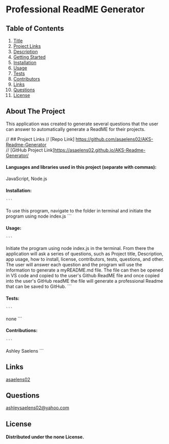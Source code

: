 
# Professional ReadME Generator
        
## Table of Contents 
1. [Title](#Title)
1. [Project Links](#Project-Links)
1. [Description](#Description)
1. [Getting Started](#Getting-Started)
1. [Installation](#Installation)
1. [Usage](#Usage)
1. [Tests](#Tests)
1. [Contributors](#Contributors)
1. [Links](#Links)
1. [Questions](#Questions)
1. [License](#License)
        
## About The Project
This application was created to generate several questions that the user can answer to automatically generate a ReadME for their projects.
        
// ## Project Links
// [Repo Link] https://github.com/asaelens02/AKS-Readme-Generator<br>
// [GitHub Project Link]https://asaelens02.github.io/AKS-Readme-Generator/
        

        
            
#### Languages and libraries used in this project (separate with commas):
JavaScript, Node.js 
        
#### Installation: 
    ```  
To use this program, navigate to the folder in terminal and initiate the program using node index.js
    ```
#### Usage:
    ```  
Initiate the program using node index.js in the terminal. From there the application will ask a series of questions, such as Project title, Description, app usage, how to install, license, contributors, tests, questions, and other. The user will answer each question and the program will use the information to generate a myREADME.md file. The file can then be opened in VS code and copied to the user's Github ReadME file and once copied into the user's GitHub readME the file will generate a professional Readme that can be saved to GitHub. 
    ```
#### Tests:
    ```  
none
    ```
#### Contributions:
    ```  
Ashley Saelens
    ```
## Links
[asaelens02](https://asaelens02.github.io/AKS-Readme-Generator/.github.io/none/) <br>
## Questions
ashleysaelens02@yahoo.com
        
## License
#### Distributed under the none License. 
